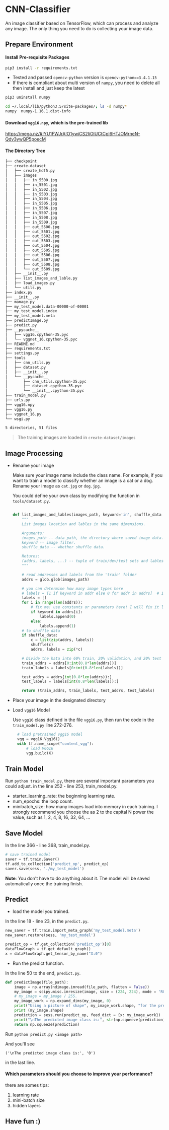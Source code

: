 # CNN-Classifier
An image classifier based on TensorFlow, which can process and analyze any image. The only thing you need to do is collecting your image data.

## Prepare Environment

#### Install Pre-requisite Packages

```sh
pip3 install -r requirements.txt
```

- Tested and passed ```opencv-python``` version is ```opencv-python==3.4.1.15```
- If there is compliant about multi version of ```numpy```, you need to delete all then install and just keep the latest

```sh
pip3 uninstall numpy
```
```sh
cd ~/.local/lib/python3.5/site-packages/; ls -d numpy*
numpy  numpy-1.16.1.dist-info
```

#### Download ```vgg16.npy```, which is the pre-trained lib

https://mega.nz/#!YU1FWJrA!O1ywiCS2IiOlUCtCpI6HTJOMrneN-Qdv3ywQP5poecM

#### The Directory Tree

```sh
├── checkpoint
├── create-dataset
│   ├── create_hdf5.py
│   ├── images
│   │   ├── in_5500.jpg
│   │   ├── in_5501.jpg
│   │   ├── in_5502.jpg
│   │   ├── in_5503.jpg
│   │   ├── in_5504.jpg
│   │   ├── in_5505.jpg
│   │   ├── in_5506.jpg
│   │   ├── in_5507.jpg
│   │   ├── in_5508.jpg
│   │   ├── in_5509.jpg
│   │   ├── out_5500.jpg
│   │   ├── out_5501.jpg
│   │   ├── out_5502.jpg
│   │   ├── out_5503.jpg
│   │   ├── out_5504.jpg
│   │   ├── out_5505.jpg
│   │   ├── out_5506.jpg
│   │   ├── out_5507.jpg
│   │   ├── out_5508.jpg
│   │   └── out_5509.jpg
│   ├── __init__.py
│   ├── list_images_and_lable.py
│   ├── load_images.py
│   └── utils.py
├── index.py
├── __init__.py
├── manage.py
├── my_test_model.data-00000-of-00001
├── my_test_model.index
├── my_test_model.meta
├── predictImage.py
├── predict.py
├── __pycache__
│   ├── vgg16.cpython-35.pyc
│   └── vggnet_16.cpython-35.pyc
├── README.md
├── requirements.txt
├── settings.py
├── tools
│   ├── cnn_utils.py
│   ├── dataset.py
│   ├── __init__.py
│   └── __pycache__
│       ├── cnn_utils.cpython-35.pyc
│       ├── dataset.cpython-35.pyc
│       └── __init__.cpython-35.pyc
├── train_model.py
├── urls.py
├── vgg16.npy
├── vgg16.py
├── vggnet_16.py
└── wsgi.py

5 directories, 51 files
```

> The training images are loaded in ```create-dataset/images```

## Image Processing

- Rename your image

  Make sure your image name include the class name. For example, if you want to train a model to classify whether an image is a cat or a dog. Rename your image as `cat.jpg` or `dog.jpg`.

  You could define your own class by modifying the function in `tools/dataset.py`.

  ```python

  def list_images_and_lables(images_path, keyword='in', shuffle_data = True):
      """
      List images location and lables in the same dimensions.

      Arguments:
      images_path -- data path, the directory where saved image data.
      keyword -- image filter.
      shuffle_data -- whether shuffle data.

      Returns:
      (addrs, labels, ...) -- tuple of train/dev/test sets and lables.
      """

      # read addresses and labels from the 'train' folder
      addrs = glob.glob(images_path)

      # you can determine how many image types here
      # labels = [1 if keyword in addr else 0 for addr in addrs]  # 1 = keyword,0 = non-keyword
      labels = []
      for i in range(len(addrs)):
          # fix me! use constants or parameters here! I will fix it later
          if keyword in addrs[i]:
              labels.append(0)
          else:
              labels.append(1)
      # to shuffle data
      if shuffle_data:
          c = list(zip(addrs, labels))
          shuffle(c)
          addrs, labels = zip(*c)

      # Divide the hata into 60% train, 20% validation, and 20% test
      train_addrs = addrs[0:int(0.8*len(addrs))]
      train_labels = labels[0:int(0.8*len(labels))]

      test_addrs = addrs[int(0.8*len(addrs)):]
      test_labels = labels[int(0.8*len(labels)):]

      return (train_addrs, train_labels, test_addrs, test_labels)
  ```

- Place your image in the designated directory

- Load ```vgg16``` Model

  Use ```vgg16``` class defined in the file `vgg16.py`, then run the code in the `train_model.py` line 272-276.


  ```python
    # load pretrained vgg16 model
    vgg = vgg16.Vgg16()
    with tf.name_scope("content_vgg"):
        # load VGG16
        vgg.build(X)
  ```

## Train Model

Run `python train_model.py`, there are several important parameters you could adjust. in the line 252 - line 253, train_model.py.

- starter_learning_rate: the beginning learning rate.
- num_epochs: the loop count.
- minibatch_size: how many images load into memory in each training. I strongly recommend you choose the as 2 to the capital N power the value, such as 1, 2, 4, 8, 16, 32, 64, ...

## Save Model

In the line 366 - line 368, train_model.py.

```python
# save trained model
saver = tf.train.Saver()
tf.add_to_collection('predict_op', predict_op)
saver.save(sess, './my_test_model')
```

__Note__: You don't have to do anything about it. The model will be saved automatically once the training finish.

## Predict

- load the model you trained.

In the line 18 - line 23, in the `predict.py`.

```python
new_saver = tf.train.import_meta_graph('my_test_model.meta')
new_saver.restore(sess, 'my_test_model')

predict_op = tf.get_collection('predict_op')[0]
dataFlowGraph = tf.get_default_graph()
x = dataFlowGraph.get_tensor_by_name("X:0")
```

- Run the predict function.

In the line 50 to the end, `predict.py`.

```python
def predictImage(file_path):
    image = np.array(ndimage.imread(file_path, flatten = False))
    my_image = scipy.misc.imresize(image, size = (224, 224), mode = 'RGB')
    # my_image = my_image / 255.
    my_image_work = np.expand_dims(my_image, 0)
    print("Using a picture of shape", my_image_work.shape, "for the prediction")
    print (my_image.shape)
    prediction = sess.run(predict_op, feed_dict = {x: my_image_work})
    print("\nThe predicted image class is:", str(np.squeeze(prediction)))
    return np.squeeze(prediction)
```

Run `python predict.py <image path>`

And you'll see

```
('\nThe predicted image class is:', '0')
```

in the last line.

#### Which parameters should you choose to improve your performance?

there are somes tips:

1. learning rate
2. mini-batch size
3. hidden layers

## Have fun :)
